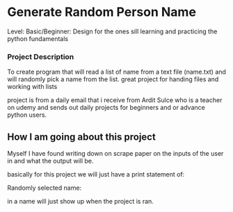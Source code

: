 # Generate Random Person Name

Level: Basic/Beginner: Design for the ones sill learning and practicing the 
python fundamentals

### Project Description

To create program that will read a list of name from a text file (name.txt) and will
randomly pick a name from the list. great project for handing files and working with lists

project is from a daily email that i receive from Ardit Sulce who is a teacher on udemy and sends out
daily projects for beginners and or advance python users.


## How I am going about this project
Myself I have found writing down on scrape paper on the inputs of the user in and what the output
will be.


basically for this project we will just have a print statement of: 

Randomly selected name: 

in a name will just show up when the project is ran.

